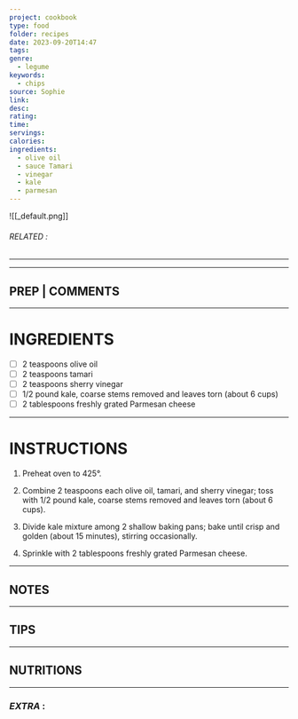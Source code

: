 ```yaml
---
project: cookbook
type: food
folder: recipes
date: 2023-09-20T14:47
tags: 
genre:
  - legume
keywords:
  - chips
source: Sophie
link: 
desc: 
rating: 
time: 
servings: 
calories: 
ingredients:
  - olive oil
  - sauce Tamari
  - vinegar
  - kale
  - parmesan
---
```


![[_default.png]]
###### *RELATED* : 
---


---
## PREP | COMMENTS



---
# INGREDIENTS

- [ ] 2 teaspoons olive oil
- [ ] 2 teaspoons tamari
- [ ] 2 teaspoons sherry vinegar
- [ ] 1/2 pound kale, coarse stems removed and leaves torn (about 6 cups)
- [ ] 2 tablespoons freshly grated Parmesan cheese

---
# INSTRUCTIONS

1. Preheat oven to 425°.
    
2. Combine 2 teaspoons each olive oil, tamari, and sherry vinegar; toss with 1/2 pound kale, coarse stems removed and leaves torn (about 6 cups).
    
3. Divide kale mixture among 2 shallow baking pans; bake until crisp and golden (about 15 minutes), stirring occasionally.
    
4. Sprinkle with 2 tablespoons freshly grated Parmesan cheese.

---
## NOTES



---
## TIPS



---
## NUTRITIONS



---
### *EXTRA* :



